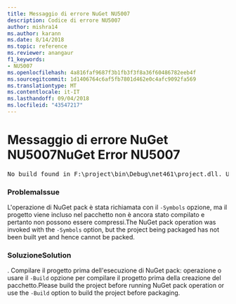 ```yaml
---
title: Messaggio di errore NuGet NU5007
description: Codice di errore NU5007
author: mishra14
ms.author: karann
ms.date: 8/14/2018
ms.topic: reference
ms.reviewer: anangaur
f1_keywords:
- NU5007
ms.openlocfilehash: 4a816faf9687f3b1fb3f3f8a36f60486782eeb4f
ms.sourcegitcommit: 1d1406764c6af5fb7801d462e0c4afc9092fa569
ms.translationtype: MT
ms.contentlocale: it-IT
ms.lasthandoff: 09/04/2018
ms.locfileid: "43547217"
---
```

# <a name="nuget-error-nu5007"></a><span data-ttu-id="15441-103">Messaggio di errore NuGet NU5007</span><span class="sxs-lookup"><span data-stu-id="15441-103">NuGet Error NU5007</span></span>
<pre>No build found in F:\project\bin\Debug\net461\project.dll. Use the -Build option or build the project.</pre>

### <a name="issue"></a><span data-ttu-id="15441-104">Problema</span><span class="sxs-lookup"><span data-stu-id="15441-104">Issue</span></span>

<span data-ttu-id="15441-105">L'operazione di NuGet pack è stata richiamata con il `-Symbols` opzione, ma il progetto viene incluso nel pacchetto non è ancora stato compilato e pertanto non possono essere compressi.</span><span class="sxs-lookup"><span data-stu-id="15441-105">The NuGet pack operation was invoked with the `-Symbols` option, but the project being packaged has not been built yet and hence cannot be packed.</span></span>


### <a name="solution"></a><span data-ttu-id="15441-106">Soluzione</span><span class="sxs-lookup"><span data-stu-id="15441-106">Solution</span></span>

<span data-ttu-id="15441-107">. Compilare il progetto prima dell'esecuzione di NuGet pack: operazione o usare il `-Build` opzione per compilare il progetto prima della creazione del pacchetto.</span><span class="sxs-lookup"><span data-stu-id="15441-107">Please build the project before running NuGet pack operation or use the `-Build` option to build the project before packaging.</span></span>

